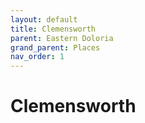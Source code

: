 ```yaml
---
layout: default
title: Clemensworth
parent: Eastern Doloria
grand_parent: Places
nav_order: 1
---
```


# Clemensworth